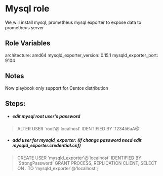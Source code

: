 Mysql role
=========

We will install mysql, prometheus mysql exporter to expose data to prometheus server 

Role Variables
--------------
architecture: amd64
mysqld_exporter_version: 0.15.1
mysqld_exporter_port: 9104

Notes
------------
Now playbook only support for Centos distribution


Steps:
------------

- ##### edit mysql root user's password

> ALTER USER 'root'@'localhost' IDENTIFIED BY '123456aA@'

- ##### add user for mysqld_exporter: (if change password need edit mysqld_exporter.credential.cnf)

> CREATE USER 'mysqld_exporter'@'localhost' IDENTIFIED BY 'StrongPassword'
> GRANT PROCESS, REPLICATION CLIENT, SELECT ON *.* TO 'mysqld_exporter'@'localhost';
